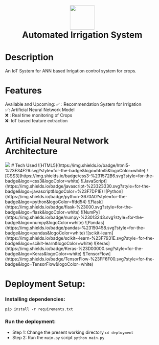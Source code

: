 <div align="center">
      <h1> <img src="https://pics.freeicons.io/uploads/icons/png/3720871431578888259-512.png" width="80px"><br/>Automated Irrigation System</h1>
     </div>


# Description
An IoT System for ANN based Irrigation control system for crops.

# Features
Available and Upcoming:
✅ : Recommendation System for Irrigation  
✅: Artificial Neural Network Model  
❌ : Real time monitoring of Crops  
❌: IoT based feature extraction  

# Artificial Neural Network Architecture
 <img src="https://drive.google.com/file/d/1iigCnbciCPJB5GmFiKauaY_ThKhb1pHo/view?usp=sharing">
# Tech Used  
![HTML5](https://img.shields.io/badge/html5-%23E34F26.svg?style=for-the-badge&logo=html5&logoColor=white) ![CSS3](https://img.shields.io/badge/css3-%231572B6.svg?style=for-the-badge&logo=css3&logoColor=white) ![JavaScript](https://img.shields.io/badge/javascript-%23323330.svg?style=for-the-badge&logo=javascript&logoColor=%23F7DF1E) ![Python](https://img.shields.io/badge/python-3670A0?style=for-the-badge&logo=python&logoColor=ffdd54) ![Flask](https://img.shields.io/badge/flask-%23000.svg?style=for-the-badge&logo=flask&logoColor=white) ![NumPy](https://img.shields.io/badge/numpy-%23013243.svg?style=for-the-badge&logo=numpy&logoColor=white) ![Pandas](https://img.shields.io/badge/pandas-%23150458.svg?style=for-the-badge&logo=pandas&logoColor=white) ![scikit-learn](https://img.shields.io/badge/scikit--learn-%23F7931E.svg?style=for-the-badge&logo=scikit-learn&logoColor=white) ![Keras](https://img.shields.io/badge/Keras-%23D00000.svg?style=for-the-badge&logo=Keras&logoColor=white) ![TensorFlow](https://img.shields.io/badge/TensorFlow-%23FF6F00.svg?style=for-the-badge&logo=TensorFlow&logoColor=white)
      
# Deployment Setup:
### Installing dependencies:
`pip install -r requirements.txt`
### Run the deployment:
- Step 1: Change the present working directory
`cd deployment`
- Step 2: Run the `main.py` script
`python main.py`
<!-- </> with 💛 by readMD (https://readmd.itsvg.in) -->
    
